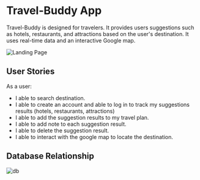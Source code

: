 # Travel-Buddy App

 Travel-Buddy is designed for travelers. It provides users suggestions such as hotels, restaurants, and attractions based on the user's destination. It uses real-time data and an interactive Google map. 

 ![Landing Page](https://user-images.githubusercontent.com/8335102/151930745-a7275e44-114c-430b-9c53-ac4f606cdd62.PNG)

 ## User Stories

 As a user: 
 - I able to search destination.
 - I able to create an account and able to log in to track my suggestions results (hotels, restaurants, attractions)
 - I able to add the suggestion results to my travel plan.
 - I able to add note to each suggestion result. 
 - I able to delete the suggestion result.
 - I able to interact with the google map to locate the destination.

## Database Relationship


![db](https://user-images.githubusercontent.com/8335102/151934618-6c40cf16-bc37-49df-8a76-1e592b73ef0f.PNG)


